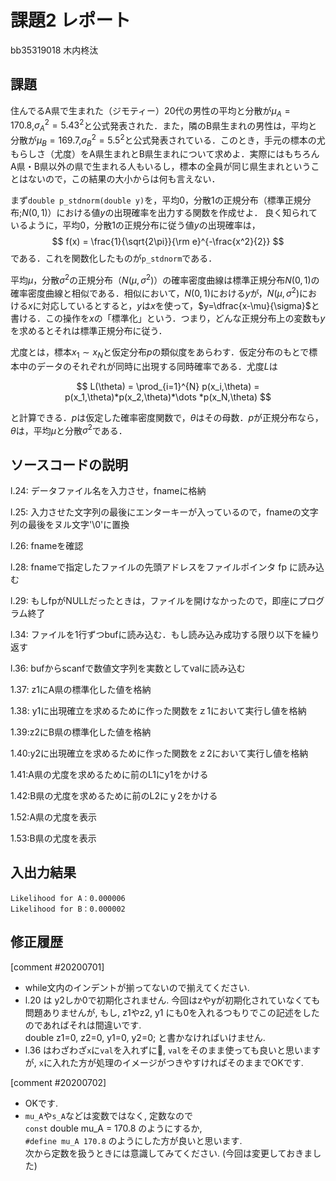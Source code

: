 # 課題2 レポート

bb35319018 木内柊汰

## 課題

住んでるA県で生まれた（ジモティー）20代の男性の平均と分散が$\mu_{A}=170.8$,$\sigma^2_{A}={5.43}^2$と公式発表された．また，隣のB県生まれの男性は，平均と分散が$\mu_{B}=169.7$,$\sigma^2_{B}={5.5}^2$と公式発表されている．このとき，手元の標本の尤もらしさ（尤度）をA県生まれとB県生まれについて求めよ．実際にはもちろんA県・B県以外の県で生まれる人もいるし，標本の全員が同じ県生まれということはないので，この結果の大小からは何も言えない．
   
まず`double p_stdnorm(double y)`を，平均0，分散1の正規分布（標準正規分布;$N(0,1)$）における値$y$の出現確率を出力する関数を作成せよ．
良く知られているように，平均0，分散1の正規分布に従う値$y$の出現確率は，
$$
  f(x) = \frac{1}{\sqrt{2\pi}}{\rm e}^{-\frac{x^2}{2}}
$$
である．これを関数化したものが`p_stdnorm`である．

平均$\mu$，分散$\sigma^2$の正規分布（$N(\mu,\sigma^2)$）の確率密度曲線は標準正規分布$N(0,1)$の確率密度曲線と相似である．相似において，$N(0,1)$における$y$が，$N(\mu,\sigma^2)$における$x$に対応しているとすると，$y$は$x$を使って，$y=\dfrac{x-\mu}{\sigma}$と書ける．この操作を$x$の「標準化」という．つまり，どんな正規分布上の変数も$y$を求めるとそれは標準正規分布に従う．

尤度とは，標本$x_1\sim x_N$と仮定分布$p$の類似度をあらわす．仮定分布のもとで標本中のデータのそれぞれが同時に出現する同時確率である．尤度$L$は

$$
L(\theta) = \prod_{i=1}^{N} p(x_i,\theta) = p(x_1,\theta)*p(x_2,\theta)*\dots *p(x_N,\theta)
$$

と計算できる．$p$は仮定した確率密度関数で，$\theta$はその母数．$p$が正規分布なら，$\theta$は，平均$\mu$と分散$\sigma^2$である．

## ソースコードの説明
 l.24: データファイル名を入力させ，fnameに格納

l.25: 入力させた文字列の最後にエンターキーが入っているので，fnameの文字列の最後をヌル文字'\0'に置換

l.26: fnameを確認

l.28: fnameで指定したファイルの先頭アドレスをファイルポインタ fp に読み込む

l.29: もしfpがNULLだったときは，ファイルを開けなかったので，即座にプログラム終了

l.34: ファイルを1行ずつbufに読み込む．もし読み込み成功する限り以下を繰り返す

l.36: bufからscanfで数値文字列を実数としてvalに読み込む

1.37: z1にA県の標準化した値を格納

1.38: y1に出現確立を求めるために作った関数をｚ1において実行し値を格納

1.39:z2にB県の標準化した値を格納

1.40:y2に出現確立を求めるために作った関数をｚ2において実行し値を格納

1.41:A県の尤度を求めるために前のL1にy1をかける

1.42:B県の尤度を求めるために前のL2にｙ2をかける

1.52:A県の尤度を表示

1.53:B県の尤度を表示

## 入出力結果

```
Likelihood for A：0.000006
Likelihood for B：0.000002
```

## 修正履歴
[comment #20200701]
- while文内のインデントが揃ってないので揃えてください. 
- l.20 は y2しか0で初期化されません. 今回はzやyが初期化されていなくても問題ありませんが, もし, z1やz2, y1 にも0を入れるつもりでこの記述をしたのであればそれは間違いです.  
double z1=0, z2=0, y1=0, y2=0; と書かなければいけません. 
- l.36 はわざわざ`x`に`val`を入れずに, `val`をそのまま使っても良いと思いますが, `x`に入れた方が処理のイメージがつきやすければそのままでOKです. 


[comment #20200702]
- OKです.
- `mu_A`や`s_A`などは変数ではなく, 定数なので  
  `const` double mu_A = 170.8 のようにするか,  
  `#define mu_A 170.8` のようにした方が良いと思います.  
  次から定数を扱うときには意識してみてください. (今回は変更しておきました)